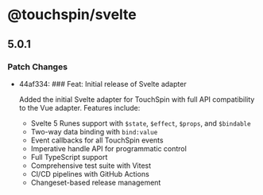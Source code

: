 # @touchspin/svelte

## 5.0.1

### Patch Changes

- 44af334: ### Feat: Initial release of Svelte adapter

  Added the initial Svelte adapter for TouchSpin with full API compatibility to the Vue adapter. Features include:

  - Svelte 5 Runes support with `$state`, `$effect`, `$props`, and `$bindable`
  - Two-way data binding with `bind:value`
  - Event callbacks for all TouchSpin events
  - Imperative handle API for programmatic control
  - Full TypeScript support
  - Comprehensive test suite with Vitest
  - CI/CD pipelines with GitHub Actions
  - Changeset-based release management
